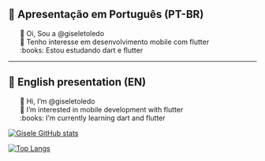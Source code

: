## :memo: Apresentação em Português (PT-BR)
<ul style="list-style-type:none">
<li>👋 Oi, Sou a @giseletoledo</li>
<li>👀 Tenho interesse em desenvolvimento mobile com flutter</li>
<li>:books: Estou estudando dart e flutter</li>
</ul>

-----------------------------------------------------------------------
## :memo: English presentation (EN)
<ul style="list-style-type:none">
<li>👋 Hi, I’m @giseletoledo</li>
<li>👀 I’m interested in mobile development with flutter</li>
<li>:books: I’m currently learning dart and flutter</li>
</ul>

<!---
giseletoledo/giseletoledo is a ✨ special ✨ repository because its `README.md` (this file) appears on your GitHub profile.
You can click the Preview link to take a look at your changes.
--->


[![Gisele GitHub stats](https://github-readme-stats.vercel.app/api?username=giseletoledo&theme=vue&show_icons=true)](https://github.com/giseletoledo/github-readme-stats)

[![Top Langs](https://github-readme-stats.vercel.app/api/top-langs/?username=giseletoledo)](https://github.com/giseletoledo/github-readme-stats)


